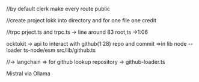 //by default clerk make every route public


//create project lokk into directory and for one  file one credit


//trpc 
prject.ts
and trpc.ts -> line around 83
root,ts ->1:06

ocktokit -> api to interact with github(1:28) repo and commit =>in lib
  node --loader ts-node/esm src/lib/github.ts


//-> langchain => for github lookup repository -> github-loader.ts

Mistral via Ollama
